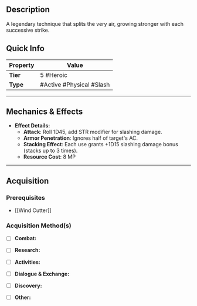 ## Description
 A legendary technique that splits the very air, growing stronger with each successive strike.

## Quick Info
| Property | Value                        |
| -------- | ---------------------------- |
| **Tier** | 5 #Heroic                    |
| **Type** | #Active #Physical #Slash     |

---

## Mechanics & Effects
- **Effect Details:**
    - **Attack**: Roll 1D45, add STR modifier for slashing damage.
    - **Armor Penetration**: Ignores half of target's AC.
    - **Stacking Effect**: Each use grants +1D15 slashing damage bonus (stacks up to 3 times).
    - **Resource Cost**: 8 MP

---

## Acquisition
### Prerequisites
- [[Wind Cutter]]

### Acquisition Method(s)
- [ ] **Combat:** 
- [ ] **Research:** 
- [ ] **Activities:** 
- [ ] **Dialogue & Exchange:** 
- [ ] **Discovery:** 
- [ ] **Other:** 

